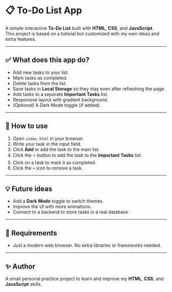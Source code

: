 # 📋 To-Do List App

A simple interactive **To-Do List** built with **HTML**, **CSS**, and **JavaScript**.  
This project is based on a tutorial but customized with my own ideas and extra features.

---

## ✅ What does this app do?

- Add new tasks to your list.
- Mark tasks as completed.
- Delete tasks from the list.
- Save tasks in **Local Storage** so they stay even after refreshing the page.
- Add tasks to a separate **Important Tasks** list.
- Responsive layout with gradient background.
- *(Optional)* A Dark Mode toggle (if added).

---

## 🚀 How to use

1. Open `index.html` in your browser.
2. Write your task in the input field.
3. Click **Add** to add the task to the main list.
4. Click the ⭐ button to add the task to the **Important Tasks** list.
5. Click on a task to mark it as completed.
6. Click the `×` icon to remove a task.

---

## 💡 Future ideas

- Add a **Dark Mode** toggle to switch themes.
- Improve the UI with more animations.
- Connect to a backend to store tasks in a real database.

---

## 📌 Requirements

- Just a modern web browser. No extra libraries or frameworks needed.

---

## ✨ Author

A small personal practice project to learn and improve my **HTML**, **CSS**, and **JavaScript** skills.

